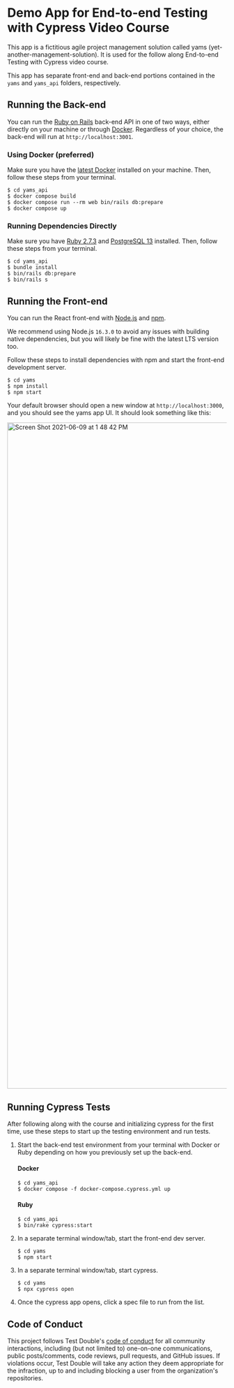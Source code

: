 # Demo App for End-to-end Testing with Cypress Video Course

This app is a fictitious agile project management solution called yams
(yet-another-management-solution). It is used for the follow along End-to-end
Testing with Cypress video course.

This app has separate front-end and back-end portions contained in the `yams`
and `yams_api` folders, respectively.

## Running the Back-end

You can run the [Ruby on Rails](https://rubyonrails.org/) back-end API in one of
two ways, either directly on your machine or through
[Docker](https://www.docker.com/). Regardless of your choice, the back-end will
run at `http://localhost:3001`.

### Using Docker (preferred)

Make sure you have the [latest Docker](https://www.docker.com/get-started)
installed on your machine. Then, follow these steps from your terminal.

```
$ cd yams_api
$ docker compose build
$ docker compose run --rm web bin/rails db:prepare
$ docker compose up
```

### Running Dependencies Directly

Make sure you have [Ruby 2.7.3](https://www.ruby-lang.org/en/downloads/) and
[PostgreSQL 13](https://www.postgresql.org/download/) installed. Then, follow
these steps from your terminal.

```
$ cd yams_api
$ bundle install
$ bin/rails db:prepare
$ bin/rails s
```

## Running the Front-end

You can run the React front-end with [Node.js](https://nodejs.org/) and [npm](https://www.npmjs.com/).

We recommend using Node.js `16.3.0` to avoid any issues with building native
dependencies, but you will likely be fine with the latest LTS version too.

Follow these steps to install dependencies with npm and start the front-end
development server.

```
$ cd yams
$ npm install
$ npm start
```

Your default browser should open a new window at `http://localhost:3000`, and
you should see the yams app UI. It should look something like this:

<img width="1525" alt="Screen Shot 2021-06-09 at 1 48 42 PM" src="https://user-images.githubusercontent.com/195580/121445995-4fd57580-c92e-11eb-9d13-4155aeb23b96.png">

## Running Cypress Tests

After following along with the course and initializing cypress for the first
time, use these steps to start up the testing environment and run tests.

1. Start the back-end test environment from your terminal with Docker or Ruby
   depending on how you previously set up the back-end.

    #### Docker

    ```
    $ cd yams_api
    $ docker compose -f docker-compose.cypress.yml up
    ```

    #### Ruby

    ```
    $ cd yams_api
    $ bin/rake cypress:start
    ```
1. In a separate terminal window/tab, start the front-end dev server.

    ```
    $ cd yams
    $ npm start
    ```
1. In a separate terminal window/tab, start cypress.
    ```
    $ cd yams
    $ npx cypress open
    ```
1. Once the cypress app opens, click a spec file to run from the list.

## Code of Conduct

This project follows Test Double's [code of
conduct](https://testdouble.com/code-of-conduct) for all community interactions,
including (but not limited to) one-on-one communications, public posts/comments,
code reviews, pull requests, and GitHub issues. If violations occur, Test Double
will take any action they deem appropriate for the infraction, up to and
including blocking a user from the organization's repositories.
